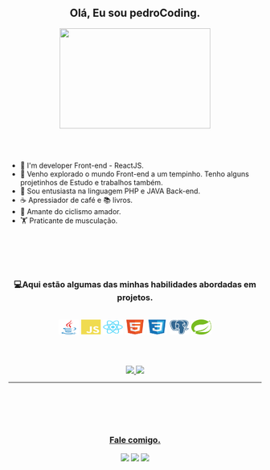 <h2 align="center">Olá, Eu sou pedroCoding.</h2>
<div align="center">
<img src="https://gifs.eco.br/wp-content/uploads/2022/11/gifs-de-programador-10.gif" width="300" height="200" />
</div>




<br><br>

- 🔭 I'm developer Front-end - ReactJS.
- 🌱 Venho explorado o mundo Front-end a um tempinho. Tenho alguns projetinhos de Estudo e trabalhos também.
- 💬 Sou entusiasta na linguagem PHP e JAVA Back-end.
- ☕ Apressiador de café e 📚 livros.
- 🚴‍ Amante do ciclismo amador.
- 🏋️‍ Praticante de musculação.

<br><br>
-----------------------------------------------------------------------------------------------------------------------------------------------------------------------
<h3 align="center">💻Aqui estão algumas das minhas habilidades abordadas em projetos.</h3>


<div style="display: inline_block" align="center"><br>
  <img align="center" alt="Java" height="30" width="40" src="https://raw.githubusercontent.com/devicons/devicon/master/icons/java/java-original.svg">
  <img align="center" alt="Js" height="30" width="40" src="https://raw.githubusercontent.com/devicons/devicon/master/icons/javascript/javascript-plain.svg">
  <img align="center" alt="React" height="30" width="40" src="https://raw.githubusercontent.com/devicons/devicon/master/icons/react/react-original.svg">
  <img align="center" alt="HTML" height="30" width="40" src="https://raw.githubusercontent.com/devicons/devicon/master/icons/html5/html5-original.svg">
  <img align="center" alt="CSS" height="30" width="40" src="https://raw.githubusercontent.com/devicons/devicon/master/icons/css3/css3-original.svg">
  <img align="center" alt="posgresql" height="30" width="40" src="https://raw.githubusercontent.com/devicons/devicon/master/icons/postgresql/postgresql-plain.svg">
  <img align="center" alt="spring" height="30" width="40" src="https://raw.githubusercontent.com/devicons/devicon/master/icons/spring/spring-original.svg">
  </div>
  
<br><br>

<div align="center">
  <a href="https://github.com/pedroCoding">
  <img height="150em" src="https://github-readme-stats.vercel.app/api?username=pedroCoding&show_icons=true&theme=dark&include_all_commits=true&count_private=true"/>
  <img height="150em" src="https://github-readme-stats.vercel.app/api/top-langs/?username=pedroCoding&layout=compact&langs_count=7&theme=dark"/>
</div>
  
  
  

-----------------------------------------------------------------------------------------------------------------------------------------------------------------------
  
<br><br><br><br>
  

  
<p></p>
  <h3 align="center">Fale comigo.</h3>
<div align="center"> 
  <a href="https://www.instagram.com/pedro.devp" target="_blank"><img src="https://img.shields.io/badge/-Instagram-%23E4405F?style=for-the-badge&logo=instagram&logoColor=white" target="_blank"></a> 
  <a href = "mailto:falecompedrodev@gmail.com"><img src="https://img.shields.io/badge/-Gmail-%23333?style=for-the-badge&logo=gmail&logoColor=white" target="_blank"></a>
  <a href="https://www.linkedin.com/in/pedrodevj" target="_blank"><img src="https://img.shields.io/badge/-LinkedIn-%230077B5?style=for-the-badge&logo=linkedin&logoColor=white" target="_blank"></a> 
</div>
